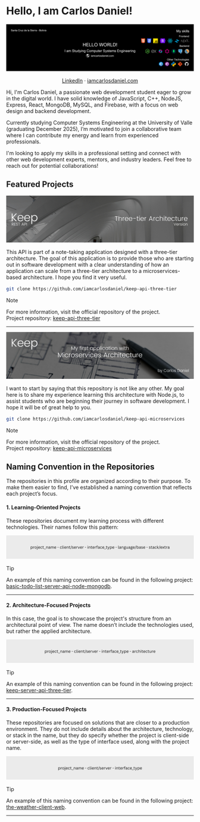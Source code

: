 # Hello, I am Carlos Daniel!

![](assets/banner.png)

<div align="center">
  <a href="https://www.linkedin.com/in/iamcarlosdaniel/">LinkedIn</a> &middot;
  <a href="https://iamcarlosdaniel.com">iamcarlosdaniel.com</a>
</div>

Hi, I'm Carlos Daniel, a passionate web development student eager to grow in the digital world. I have solid knowledge of JavaScript, C++, NodeJS, Express, React, MongoDB, MySQL, and Firebase, with a focus on web design and backend development.

Currently studying Computer Systems Engineering at the University of Valle (graduating December 2025), I’m motivated to join a collaborative team where I can contribute my energy and learn from experienced professionals.

I'm looking to apply my skills in a professional setting and connect with other web development experts, mentors, and industry leaders. Feel free to reach out for potential collaborations!

## Featured Projects

![](assets/keep-three-tier-architecture-api-banner.png)

This API is part of a note-taking application designed with a three-tier architecture. The goal of this application is to provide those who are starting out in software development with a clear understanding of how an application can scale from a three-tier architecture to a microservices-based architecture. I hope you find it very useful.

```sh
git clone https://github.com/iamcarlosdaniel/keep-api-three-tier
```

> [!NOTE]
> For more information, visit the official repository of the project. <br/>
> Project repository: [keep-api-three-tier](https://github.com/iamcarlosdaniel/keep-api-three-tier)

---

![](assets/keep-microservices-architecture-banner.png)

I want to start by saying that this repository is not like any other. My goal here is to share my experience learning this architecture with Node.js, to assist students who are beginning their journey in software development. I hope it will be of great help to you.

```sh
git clone https://github.com/iamcarlosdaniel/keep-api-microservices
```

> [!NOTE]
> For more information, visit the official repository of the project. <br/>
> Project repository: [keep-api-microservices](https://github.com/iamcarlosdaniel/keep-api-microservices)

## Naming Convention in the Repositories

The repositories in this profile are organized according to their purpose. To make them easier to find, I’ve established a naming convention that reflects each project’s focus.

#### 1. Learning-Oriented Projects

These repositories document my learning process with different technologies. Their names follow this pattern:

![](assets/naming_convention_one.png)

> [!TIP]
> An example of this naming convention can be found in the following project: [basic-todo-list-server-api-node-mongodb](https://github.com/iamcarlosdaniel/basic-todo-list-server-api-node-mongodb).

---

#### 2. Architecture-Focused Projects

In this case, the goal is to showcase the project's structure from an architectural point of view. The name doesn’t include the technologies used, but rather the applied architecture.

![](assets/naming_convention_two.png)

> [!TIP]
> An example of this naming convention can be found in the following project: [keep-server-api-three-tier](https://github.com/iamcarlosdaniel/keep-server-api-three-tier).

---

#### 3. Production-Focused Projects

These repositories are focused on solutions that are closer to a production environment. They do not include details about the architecture, technology, or stack in the name, but they do specify whether the project is client-side or server-side, as well as the type of interface used, along with the project name.

![](assets/naming_convention_three.png)

> [!TIP]
> An example of this naming convention can be found in the following project: [the-weather-client-web](https://github.com/iamcarlosdaniel/the-weather-client-web).

---
